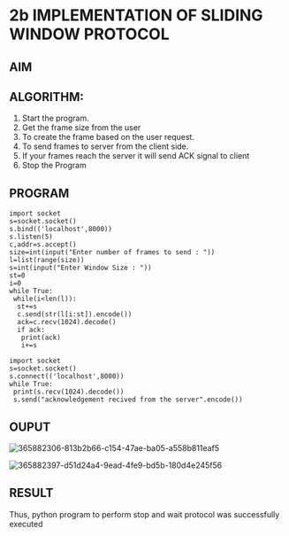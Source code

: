 # 2b IMPLEMENTATION OF SLIDING WINDOW PROTOCOL
## AIM
## ALGORITHM:
1. Start the program.
2. Get the frame size from the user
3. To create the frame based on the user request.
4. To send frames to server from the client side.
5. If your frames reach the server it will send ACK signal to client
6. Stop the Program
## PROGRAM

```
import socket
s=socket.socket()
s.bind(('localhost',8000))
s.listen(5)
c,addr=s.accept()
size=int(input("Enter number of frames to send : "))
l=list(range(size))
s=int(input("Enter Window Size : "))
st=0
i=0
while True:
 while(i<len(l)):
  st+=s
  c.send(str(l[i:st]).encode())
  ack=c.recv(1024).decode()
  if ack:
   print(ack)
   i+=s
```
```
import socket
s=socket.socket()
s.connect(('localhost',8000))
while True: 
 print(s.recv(1024).decode())
 s.send("acknowledgement recived from the server".encode())
```
 
## OUPUT
![365882306-813b2b66-c154-47ae-ba05-a558b811eaf5](https://github.com/user-attachments/assets/a035b206-fdfb-4584-ad7a-d2c0f23c89e7)



![365882397-d51d24a4-9ead-4fe9-bd5b-180d4e245f56](https://github.com/user-attachments/assets/c71d2c37-b027-40fe-afa8-3db62ab63af5)

## RESULT
Thus, python program to perform stop and wait protocol was successfully executed

